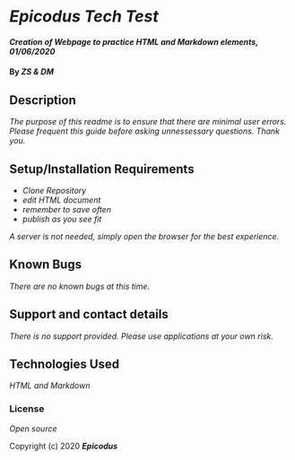 # _Epicodus Tech Test_

#### _Creation of Webpage to practice HTML and Markdown elements, 01/06/2020_

#### By _**ZS & DM**_

## Description

_The purpose of this readme is to ensure that there are minimal user errors. Please frequent this guide before asking unnessessary questions. Thank you._

## Setup/Installation Requirements

* _Clone Repository_
* _edit HTML document_
* _remember to save often_
* _publish as you see fit_


_A server is not needed, simply open the browser for the best experience._

## Known Bugs

_There are no known bugs at this time._

## Support and contact details

_There is no support provided. Please use applications at your own risk._

## Technologies Used

_HTML and Markdown_

### License

*Open source*

Copyright (c) 2020 **_Epicodus_**